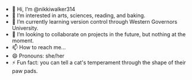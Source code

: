 - 👋 Hi, I’m @nikkiwalker314
- 👀 I’m interested in arts, sciences, reading, and baking.
- 🌱 I’m currently learning version control through Western Governors University.
- 💞️ I’m looking to collaborate on projects in the future, but nothing at the moment.
- 📫 How to reach me...
- 😄 Pronouns: she/her
- ⚡ Fun fact: you can tell a cat's temperament through the shape of their paw pads.

<!---
nikkiwalker314/nikkiwalker314 is a ✨ special ✨ repository because its `README.md` (this file) appears on your GitHub profile.
You can click the Preview link to take a look at your changes.
--->
